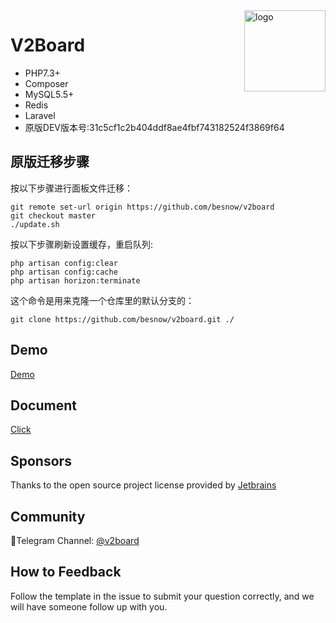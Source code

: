 <img src="https://avatars.githubusercontent.com/u/56885001?s=200&v=4" alt="logo" width="130" height="130" align="right"/>

# **V2Board**

- PHP7.3+
- Composer
- MySQL5.5+
- Redis
- Laravel
- 原版DEV版本号:31c5cf1c2b404ddf8ae4fbf743182524f3869f64


## 原版迁移步骤

按以下步骤进行面板文件迁移：

    git remote set-url origin https://github.com/besnow/v2board  
    git checkout master  
    ./update.sh  


按以下步骤刷新设置缓存，重启队列:

    php artisan config:clear
    php artisan config:cache
    php artisan horizon:terminate

这个命令是用来克隆一个仓库里的默认分支的：

    git clone https://github.com/besnow/v2board.git ./


## Demo
[Demo](https://demo.v2board.com)

## Document
[Click](https://v2board.com)

## Sponsors
Thanks to the open source project license provided by [Jetbrains](https://www.jetbrains.com/)

## Community
🔔Telegram Channel: [@v2board](https://t.me/v2board)  

## How to Feedback
Follow the template in the issue to submit your question correctly, and we will have someone follow up with you.
